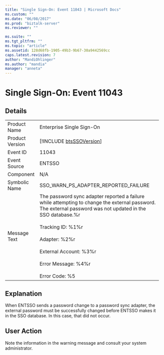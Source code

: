 ```yaml
---
title: "Single Sign-On: Event 11043 | Microsoft Docs"
ms.custom: ""
ms.date: "06/08/2017"
ms.prod: "biztalk-server"
ms.reviewer: ""

ms.suite: ""
ms.tgt_pltfrm: ""
ms.topic: "article"
ms.assetid: 128d68fb-1905-49b3-9b67-30a9442569cc
caps.latest.revision: 7
author: "MandiOhlinger"
ms.author: "mandia"
manager: "anneta"
---
```

# Single Sign-On: Event 11043
## Details  
  
|                 |                                                                                                                                                                                                                                                                                                                   |
|-----------------|-------------------------------------------------------------------------------------------------------------------------------------------------------------------------------------------------------------------------------------------------------------------------------------------------------------------|
|  Product Name   |                                                                                                                                             Enterprise Single Sign-On                                                                                                                                             |
| Product Version |                                                                                                                            [!INCLUDE [btsSSOVersion](../includes/btsssoversion-md.md)]                                                                                                                            |
|    Event ID     |                                                                                                                                                       11043                                                                                                                                                       |
|  Event Source   |                                                                                                                                                      ENTSSO                                                                                                                                                       |
|    Component    |                                                                                                                                                        N/A                                                                                                                                                        |
|  Symbolic Name  |                                                                                                                                       SSO_WARN_PS_ADAPTER_REPORTED_FAILURE                                                                                                                                        |
|  Message Text   | The password sync adapter reported a failure while attempting to change the external password. The external password was not updated in the SSO database.%r<br /><br /> Tracking ID: %1%r<br /><br /> Adapter: %2%r<br /><br /> External Account: %3%r<br /><br /> Error Message: %4%r<br /><br /> Error Code: %5 |
  
## Explanation  
 When ENTSSO sends a password change to a password sync adapter, the external password must be successfully changed before ENTSSO makes it in the SSO database. In this case, that did not occur.  
  
## User Action  
 Note the information in the warning message and consult your system administrator.